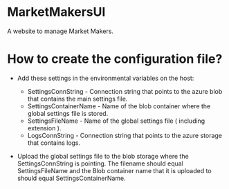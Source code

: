 # MarketMakersUI

A website to manage Market Makers.

# How to create the configuration file?

* Add these settings in the environmental variables on the host:

  *  SettingsConnString - Connection string that points to the azure blob that contains the main settings file.
  *  SettingsContainerName - Name of the blob container where the global settings file is stored.
  *  SettingsFileName - Name of the global settings file ( including extension ).
  *  LogsConnString - Connection string that points to the azure storage that contains logs.

* Upload the global settings file to the blob storage where the SettingsConnString is pointing. The filename should equal SettingsFileName and the Blob container name that it is uploaded to should equal SettingsContainerName.
